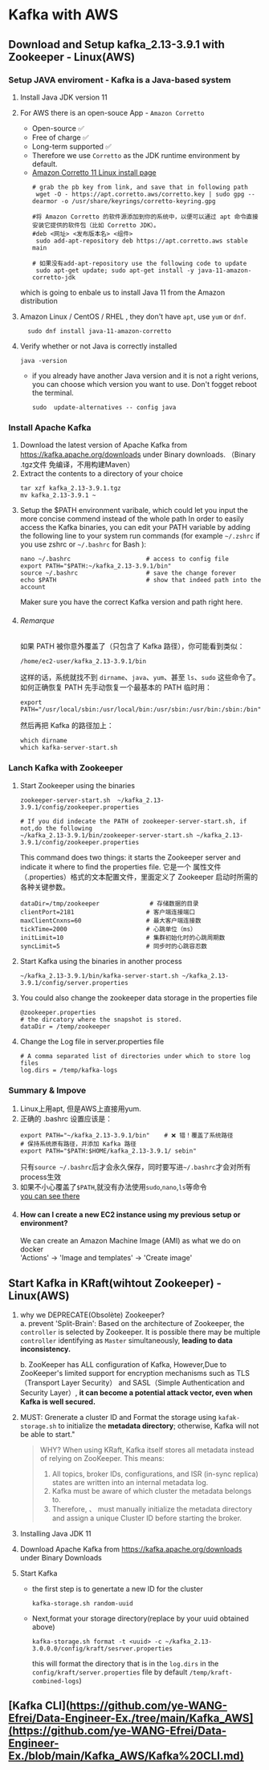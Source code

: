 # Kafka with AWS
## Download and Setup kafka_2.13-3.9.1 with Zookeeper - Linux(AWS)   
### Setup JAVA enviroment - Kafka is a Java-based system
1.  Install Java JDK version 11 
2.  For AWS there is an open-souce App - `Amazon Corretto` 
     - Open-source ✅
     - Free of charge ✅
     - Long-term supported ✅  
     - Therefore we use `Corretto` as the JDK runtime environment by default.
     - [ Amazon Corretto 11 Linux install page](https://docs.aws.amazon.com/corretto/latest/corretto-11-ug/linux-info.html)  
         ```
         # grab the pb key from link, and save that in following path     
          wget -O - https://apt.corretto.aws/corretto.key | sudo gpg --dearmor -o /usr/share/keyrings/corretto-keyring.gpg
         
         #将 Amazon Corretto 的软件源添加到你的系统中，以便可以通过 apt 命令直接安装它提供的软件包（比如 Corretto JDK）。  
         #deb <网址> <发布版本名> <组件> 
          sudo add-apt-repository deb https://apt.corretto.aws stable main
         
         # 如果没有add-apt-repository use the following code to update
          sudo apt-get update; sudo apt-get install -y java-11-amazon-corretto-jdk
         ```  
      which is going to enbale us to install Java 11 from the Amazon distribution
 3.  Amazon Linux / CentOS / RHEL , they don't have `apt`, use `yum` or `dnf`.  
     ```
       sudo dnf install java-11-amazon-corretto  
       ```

 4. Verify whether or not Java is correctly installed  
       ```
       java -version  
       ```
     - if you already have another Java version and it is not a right verions, you can choose which version you want to use. Don't fogget reboot the terminal.  
       ```
       sudo  update-alternatives -- config java
       ```
    
### Install Apache Kafka  
1. Download the latest version of Apache Kafka from https://kafka.apache.org/downloads under Binary downloads. （Binary .tgz文件 免编译，不用构建Maven）
2. Extract the contents to a directory of your choice
   ```
   tar xzf kafka_2.13-3.9.1.tgz  
   mv kafka_2.13-3.9.1 ~
   ```
3. Setup the $PATH environment varibale, which could let you input the more concise commend instead of the whole path
   In order to easily access the Kafka binaries, you can edit your PATH variable by adding the following line to your system run commands (for example `~/.zshrc` if you use zshrc or `~/.bashrc` for Bash ):
   ```
   nano ~/.bashrc                     # access to config file
   export PATH="$PATH:~/kafka_2.13-3.9.1/bin"
   source ~/.bashrc                   # save the change forever
   echo $PATH                         # show that indeed path into the account
   ```
   Maker sure you have the correct Kafka version and path right here.
4. ###### Remarque
   如果 PATH 被你意外覆盖了（只包含了 Kafka 路径），你可能看到类似：
   ```
   /home/ec2-user/kafka_2.13-3.9.1/bin
   ```
   这样的话，系统就找不到 `dirname`、`java`、`yum`、甚至 `ls`、`sudo` 这些命令了。
   如何正确恢复 PATH
   先手动恢复一个最基本的 PATH 临时用：
   ```
   export PATH="/usr/local/sbin:/usr/local/bin:/usr/sbin:/usr/bin:/sbin:/bin"
   ```
   然后再把 Kafka 的路径加上：
   ```
   which dirname
   which kafka-server-start.sh
   ```
   

   
### Lanch Kafka with Zookeeper  
1. Start Zookeeper using the binaries
   ```
   zookeeper-server-start.sh  ~/kafka_2.13-3.9.1/config/zookeeper.properties
   
   # If you did indecate the PATH of zookeeper-server-start.sh, if not,do the following
   ~/kafka_2.13-3.9.1/bin/zookeeper-server-start.sh ~/kafka_2.13-3.9.1/config/zookeeper.properties
   ```
   This command does two things: it starts the Zookeeper server and indicate it where to find the properties file.
   它是一个 属性文件（.properties）格式的文本配置文件，里面定义了 Zookeeper 启动时所需的各种关键参数。
   ```
   dataDir=/tmp/zookeeper              # 存储数据的目录
   clientPort=2181                    # 客户端连接端口
   maxClientCnxns=60                  # 最大客户端连接数
   tickTime=2000                      # 心跳单位（ms）
   initLimit=10                       # 集群初始化时的心跳周期数
   syncLimit=5                        # 同步时的心跳容忍数
   ```
2. Start Kafka using the binaries in another process
   ```
   ~/kafka_2.13-3.9.1/bin/kafka-server-start.sh ~/kafka_2.13-3.9.1/config/server.properties
   ```
3. You could also change the zookeeper data storage in the properties file
   ```
   @zookeeper.properties
   # the dircatory where the snapshot is stored.
   dataDir = /temp/zookeeper
   ```
4. Change the Log file in server.properties file
   ```
   # A comma separated list of directories under which to store log files
   log.dirs = /temp/kafka-logs
   ```
### Summary & Impove
1. Linux上用apt, 但是AWS上直接用yum.
2. 正确的 .bashrc 设置应该是：
   ```
   export PATH="~/kafka_2.13-3.9.1/bin"    # ❌ 错！覆盖了系统路径
   # 保持系统原有路径，并添加 Kafka 路径
   export PATH="$PATH:$HOME/kafka_2.13-3.9.1/ sebin"
   ```
   只有`source ~/.bashrc`后才会永久保存，同时要写进`~/.bashrc`才会对所有process生效
3. 如果不小心覆盖了`$PATH`,就没有办法使用`sudo`,`nano`,`ls`等命令  
   [you can see there](#Remarque)
4. #### How can I create a new EC2 instance using my previous setup or environment?
   We can create an Amazon Machine Image (AMI) as what we do on docker  
   'Actions' → 'Image and templates' → 'Create image'

## Start Kafka in KRaft(wihtout Zookeeper) - Linux(AWS)    
1. why we DEPRECATE(Obsolète) Zookeeper?  
   a. prevent 'Split-Brain': Based on the architecture of Zookeeper, the `controller` is selected by Zookeeper.
   It is possible there may be multiple `controller` identifying as `Master` simultaneously, **leading to data inconsistency.**

   b. ZooKeeper has ALL configuration of Kafka, However,Due to ZooKeeper's limited support for encryption mechanisms such as TLS（Transport Layer Security） and SASL（Simple Authentication and Security Layer）, **it can become a potential attack vector, even when Kafka is well secured.**
   
2. MUST: Grenerate a cluster ID and Format the storage using `kafak-storage.sh` to initialize the **metadata directory**; otherwise, Kafka will not be able to start."  
    > WHY?
    >When using KRaft, Kafka itself stores all metadata instead of relying on ZooKeeper. This means:  
    > 1. All topics, broker IDs, configurations, and ISR (in-sync replica) states are written into an internal metadata log.  
    > 2. Kafka must be aware of which cluster the metadata belongs to.  
    > 3. Therefore, 、 must manually initialize the metadata directory and assign a unique Cluster ID before starting the broker.

3. Installing Java JDK 11
4. Download Apache Kafka from https://kafka.apache.org/downloads under Binary Downloads
5. Start Kafka
   - the first step is to genertate a new ID for the cluster  
     ```
     kafka-storage.sh random-uuid
     ```
   - Next,format your storage directory(replace <uuid> by your uuid obtained above)
     ```
     kafka-storage.sh format -t <uuid> -c ~/kafka_2.13-3.0.0.0/config/kraft/sesrver.properties
     ```  
     this will format the directory that is in the `log.dirs` in the `config/kraft/server.properties` file by default `/temp/kraft-combined-logs`)
  
## [Kafka CLI](https://github.com/ye-WANG-Efrei/Data-Engineer-Ex./tree/main/Kafka_AWS](https://github.com/ye-WANG-Efrei/Data-Engineer-Ex./blob/main/Kafka_AWS/Kafka%20CLI.md)
